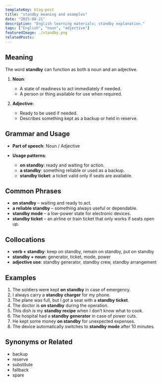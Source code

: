 ```yaml
---
templateKey: blog-post
title: "standby meaning and examples"
date: "2025-08-21"
description: "English learning materials; standby explanation."
tags: ["English", "noun", "adjective"]
featuredImage: ./standby.png
relatedPosts:
---
```


## Meaning

The word **standby** can function as both a noun and an adjective.

1. **Noun**:

   - A state of readiness to act immediately if needed.
   - A person or thing available for use when required.

2. **Adjective**:

   - Ready to be used if needed.
   - Describes something kept as a backup or held in reserve.

## Grammar and Usage

- **Part of speech**: Noun / Adjective
- **Usage patterns**:

  - **on standby**: ready and waiting for action.
  - **a standby**: something reliable or used as a backup.
  - **standby ticket**: a ticket valid only if seats are available.

## Common Phrases

- **on standby** – waiting and ready to act.
- **a reliable standby** – something always useful or dependable.
- **standby mode** – a low-power state for electronic devices.
- **standby ticket** – an airline or train ticket that only works if seats open up.

## Collocations

- **verb + standby**: keep on standby, remain on standby, put on standby
- **standby + noun**: generator, ticket, mode, power
- **adjective use**: standby generator, standby crew, standby arrangement

## Examples

1. The soldiers were kept **on standby** in case of emergency.
2. I always carry a **standby charger** for my phone.
3. The plane was full, but I got a seat with a **standby ticket**.
4. The doctor is **on standby** during the operation.
5. This dish is my **standby recipe** when I don’t know what to cook.
6. The hospital had a **standby generator** in case of power cuts.
7. He kept some money **on standby** for unexpected expenses.
8. The device automatically switches to **standby mode** after 10 minutes.

## Synonyms or Related

- backup
- reserve
- substitute
- fallback
- spare
